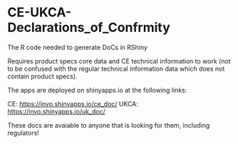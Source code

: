 # CE-UKCA-Declarations_of_Confrmity
The R code needed to generate DoCs in RShiny

Requires product specs core data and CE technical information to work (not to be confused with the regular technical information data which does not contain product specs).

The apps are deployed on shinyapps.io at the following links:

CE: https://invo.shinyapps.io/ce_doc/
UKCA: https://invo.shinyapps.io/uk_doc/

These docs are avaiable to anyone that is looking for them, including regulators!

